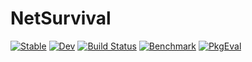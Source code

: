 # NetSurvival

[![Stable](https://img.shields.io/badge/docs-stable-blue.svg)](https://JuliaSurv.github.io/NetSurvival.jl/stable/)
[![Dev](https://img.shields.io/badge/docs-dev-blue.svg)](https://JuliaSurv.github.io/NetSurvival.jl/dev/)
[![Build Status](https://github.com/JuliaSurv/NetSurvival.jl/actions/workflows/CI.yml/badge.svg?branch=main)](https://github.com/JuliaSurv/NetSurvival.jl/actions/workflows/CI.yml?query=branch%3Amain)
[![Benchmark](https://github.com/JuliaSurv/NetSurvival.jl/actions/workflows/Benchmark.yml/badge.svg?branch=main)](https://JuliaSurv.github.io/NetSurvival.jl/benchmarks)
[![PkgEval](https://JuliaCI.github.io/NanosoldierReports/pkgeval_badges/N/NetSurvival.svg)](https://JuliaCI.github.io/NanosoldierReports/pkgeval_badges/N/NetSurvival.html)

